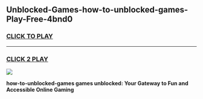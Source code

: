 
## Unblocked-Games-how-to-unblocked-games-Play-Free-4bnd0
<h3>
<a href="https://premium76.site?title=how-to-unblocked-games&ref=21A">CLICK TO PLAY</a></h3>
<hr>

<h3>
<a href="https://premium76.site?title=how-to-unblocked-games&ref=21A">CLICK 2 PLAY</a>
  
</h3>

<a href="https://premium76.site?title=how-to-unblocked-games&ref=21A"><img src="https://clearcache.store/games.png"></a>


**how-to-unblocked-games games unblocked: Your Gateway to Fun and Accessible Online Gaming**
